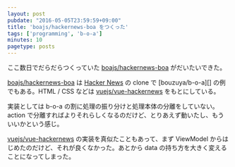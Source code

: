 ```yaml
---
layout: post
pubdate: "2016-05-05T23:59:59+09:00"
title: 'boajs/hackernews-boa をつくった'
tags: ['programming', 'b-o-a']
minutes: 10
pagetype: posts
---
```

ここ数日でだらだらつくっていた [boajs/hackernews-boa][] がだいたいできた。

[boajs/hackernews-boa][] は [Hacker News](https://news.ycombinator.com/) の clone で [bouzuya/b-o-a][] の例でもある。HTML / CSS などは [vuejs/vue-hackernews][] をもとにしている。

実装としては b-o-a の割に処理の振り分けと処理本体の分離をしていない。action で分離すればよりそれらしくなるのだけど、とりあえず動いたし、もういいかという感じ。

[vuejs/vue-hackernews][] の実装を真似たこともあって、まず ViewModel からはじめたのだけど、それが良くなかった。あとから data の持ち方を大きく変えることになってしまった。

[boajs/hackernews-boa]: https://github.com/boajs/hackernews-boa
[vuejs/vue-hackernews]: https://github.com/vuejs/vue-hackernews
